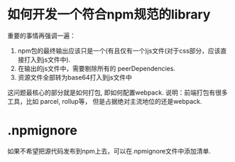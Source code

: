 # 如何开发一个符合npm规范的library

重要的事情再强调一遍：
1. npm包的最终输出应该只是一个(有且仅有一个)js文件(对于css部分，应该直接打入到js文件中).
2. 在输出的js文件中，需要剔除所有的 peerDependencies.
3. 资源文件全部转为base64打入到js文件中

这问题最核心的部分就是如何打包, 即如何配置webpack.
说明：前端打包有很多工具，比如 parcel, rollup等， 但是占据绝对主流地位的还是webpack.




# .npmignore
如果不希望把源代码发布到npm上去，可以在.npmignore文件中添加清单.
